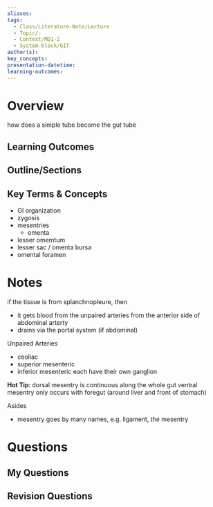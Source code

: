 ```yaml
---
aliases: 
tags:
  - Class/Literature-Note/Lecture
  - Topic/-
  - Context/MD1-2
  - System-block/GIT
author(s): 
key_concepts: 
presentation-datetime: 
learning-outcomes:
---
```



# Overview
how does a simple tube become the gut tube
## Learning Outcomes

## Outline/Sections

## Key Terms & Concepts
- GI organization
- zygosis
- mesentries
	- omenta
- lesser omemtum
- lesser sac / omenta bursa
- omental foramen

# Notes

if the tissue is from splanchnopleure, then 
- it gets blood from the unpaired arteries from the anterior side of abdominal arterty
- drains via the portal system (if abdominal)


Unpaired Arteries
- ceoliac
- superior mesenteric
- inferior mesenteric
each have their own ganglion

**Hot Tip**: dorsal mesentry is continuous along the whole gut
ventral mesentry only occurs with foregut (around liver and front of stomach)

Asides
- mesentry goes by many names, e.g. ligament, *the* mesentry
# Questions

## My Questions
## Revision Questions




